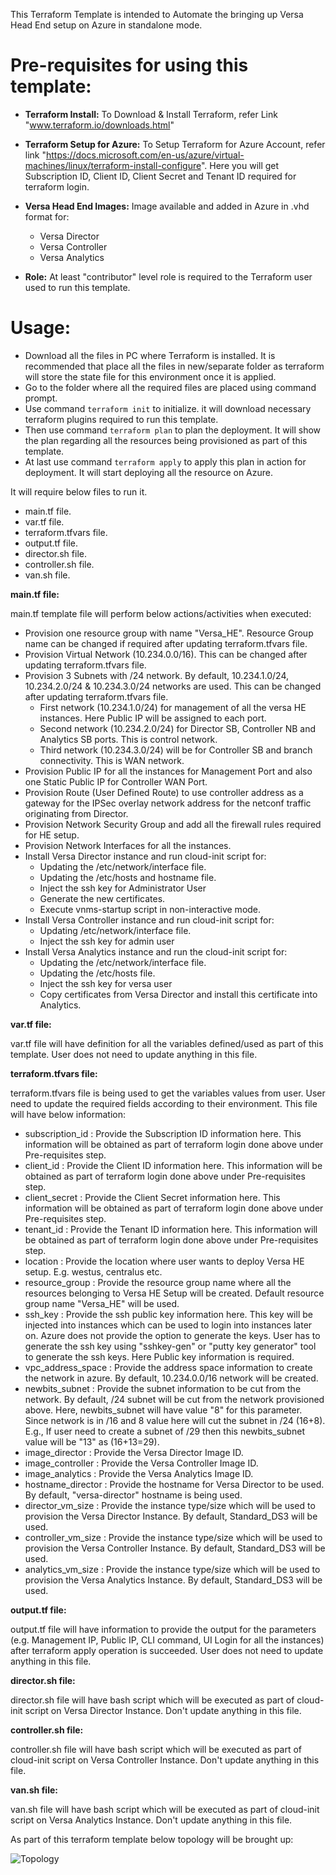 This Terraform Template is intended to Automate the bringing up Versa Head End setup on Azure in standalone mode.

# Pre-requisites for using this template:

- **Terraform Install:** To Download & Install Terraform, refer Link "www.terraform.io/downloads.html"
- **Terraform Setup for Azure:** To Setup Terraform for Azure Account, refer link "https://docs.microsoft.com/en-us/azure/virtual-machines/linux/terraform-install-configure".
  Here you will get Subscription ID, Client ID, Client Secret and Tenant ID required for terraform login.
- **Versa Head End Images:** Image available and added in Azure in .vhd format for:
  - Versa Director
  - Versa Controller
  - Versa Analytics
  
- **Role:** At least &quot;contributor&quot; level role is required to the Terraform user used to run this template.

# Usage:

- Download all the files in PC where Terraform is installed. It is recommended that place all the files in new/separate folder as terraform will store the state file for this environment once it is applied.
- Go to the folder where all the required files are placed using command prompt.
- Use command `terraform init` to initialize. it will download necessary terraform plugins required to run this template.
- Then use command `terraform plan` to plan the deployment. It will show the plan regarding all the resources being provisioned as part of this template.
- At last use command `terraform apply` to apply this plan in action for deployment. It will start deploying all the resource on Azure.


It will require below files to run it.

- main.tf file.
- var.tf file.
- terraform.tfvars file.
- output.tf file.
- director.sh file.
- controller.sh file.
- van.sh file.

**main.tf file:**

main.tf template file will perform below actions/activities when executed:

- Provision one resource group with name "Versa_HE". Resource Group name can be changed if required after updating terraform.tfvars file.
- Provision Virtual Network (10.234.0.0/16). This can be changed after updating terraform.tfvars file.
- Provision 3 Subnets with /24 network. By default, 10.234.1.0/24, 10.234.2.0/24 & 10.234.3.0/24 networks are used. This can be changed after updating terraform.tfvars file.
  - First network (10.234.1.0/24) for management of all the versa HE instances. Here Public IP will be assigned to each port.
  - Second network (10.234.2.0/24) for Director SB, Controller NB and Analytics SB ports. This is control network.
  - Third network (10.234.3.0/24) will be for Controller SB and branch connectivity. This is WAN network.
- Provision Public IP for all the instances for Management Port and also one Static Public IP for Controller WAN Port.
- Provision Route (User Defined Route) to use controller address as a gateway for the IPSec overlay network address for the netconf traffic originating from Director.
- Provision Network Security Group and add all the firewall rules required for HE setup.
- Provision Network Interfaces for all the instances.
- Install Versa Director instance and run cloud-init script for:
  - Updating the /etc/network/interface file.
  - Updating the /etc/hosts and hostname file.
  - Inject the ssh key for Administrator User
  - Generate the new certificates.
  - Execute vnms-startup script in non-interactive mode.
- Install Versa Controller instance and run cloud-init script for:
  - Updating /etc/network/interface file.
  - Inject the ssh key for admin user
- Install Versa Analytics instance and run the cloud-init script for:
  - Updating the /etc/network/interface file.
  - Updating the /etc/hosts file.
  - Inject the ssh key for versa user
  - Copy certificates from Versa Director and install this certificate into Analytics.

**var.tf file:**

var.tf file will have definition for all the variables defined/used as part of this template. User does not need to update anything in this file.

**terraform.tfvars file:**

terraform.tfvars file is being used to get the variables values from user. User need to update the required fields according to their environment. This file will have below information:

- subscription_id : Provide the Subscription ID information here. This information will be obtained as part of terraform login done above under Pre-requisites step.
- client_id : Provide the Client ID information here. This information will be obtained as part of terraform login done above under Pre-requisites step.
- client_secret : Provide the Client Secret information here. This information will be obtained as part of terraform login done above under Pre-requisites step.
- tenant_id : Provide the Tenant ID information here. This information will be obtained as part of terraform login done above under Pre-requisites step.
- location : Provide the location where user wants to deploy Versa HE setup. E.g. westus, centralus etc.
- resource_group : Provide the resource group name where all the resources belonging to Versa HE Setup will be created. Default resource group name "Versa_HE" will be used.
- ssh_key : Provide the ssh public key information here. This key will be injected into instances which can be used to login into instances later on. Azure does not provide the option to generate the keys. User has to generate the ssh key using "sshkey-gen" or "putty key generator" tool to generate the ssh keys. Here Public key information is required.
- vpc_address_space : Provide the address space information to create the network in azure. By default, 10.234.0.0/16 network will be created.
- newbits_subnet : Provide the subnet information to be cut from the network. By default, /24 subnet will be cut from the network provisioned above. Here, newbits_subnet will have value "8" for this parameter. Since network is in /16 and 8 value here will cut the subnet in /24 (16+8). E.g., If user need to create a subnet of /29 then this newbits_subnet value will be "13" as (16+13=29).
- image_director : Provide the Versa Director Image ID.
- image_controller : Provide the Versa Controller Image ID.
- image_analytics : Provide the Versa Analytics Image ID.
- hostname_director : Provide the hostname for Versa Director to be used. By default, "versa-director" hostname is being used.
- director_vm_size : Provide the instance type/size which will be used to provision the Versa Director Instance. By default, Standard_DS3 will be used.
- controller_vm_size : Provide the instance type/size which will be used to provision the Versa Controller Instance. By default, Standard_DS3 will be used.
- analytics_vm_size : Provide the instance type/size which will be used to provision the Versa Analytics Instance. By default, Standard_DS3 will be used.

**output.tf file:**

output.tf file will have information to provide the output for the parameters (e.g. Management IP, Public IP, CLI command, UI Login for all the instances) after terraform apply operation is succeeded. User does not need to update anything in this file.

**director.sh file:**

director.sh file will have bash script which will be executed as part of cloud-init script on Versa Director Instance. Don't update anything in this file.

**controller.sh file:**

controller.sh file will have bash script which will be executed as part of cloud-init script on Versa Controller Instance. Don't update anything in this file.

**van.sh file:**

van.sh file will have bash script which will be executed as part of cloud-init script on Versa Analytics Instance. Don't update anything in this file.

As part of this terraform template below topology will be brought up:

 ![Topology](http://gitlab.versa-networks.com/software/devops/blob/master/terraform/azure/Images/Topology_Versa_HE_Standalone_Azure.jpg)
